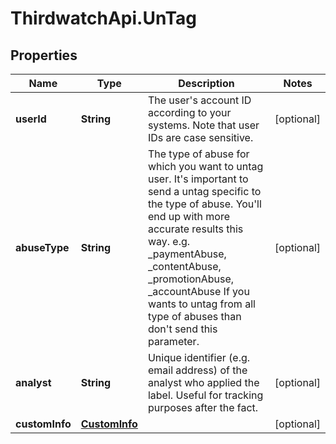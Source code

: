 # ThirdwatchApi.UnTag

## Properties
Name | Type | Description | Notes
------------ | ------------- | ------------- | -------------
**userId** | **String** | The user&#39;s account ID according to your systems. Note that user IDs are case sensitive. | [optional] 
**abuseType** | **String** | The type of abuse for which you want to untag user. It&#39;s important to send a untag specific to the type of abuse. You&#39;ll end up with more accurate results this way. e.g. _paymentAbuse, _contentAbuse, _promotionAbuse, _accountAbuse If you wants to untag from all type of abuses than don&#39;t send this parameter. | [optional] 
**analyst** | **String** | Unique identifier (e.g. email address) of the analyst who applied the label. Useful for tracking purposes after the fact. | [optional] 
**customInfo** | [**CustomInfo**](CustomInfo.md) |  | [optional] 


